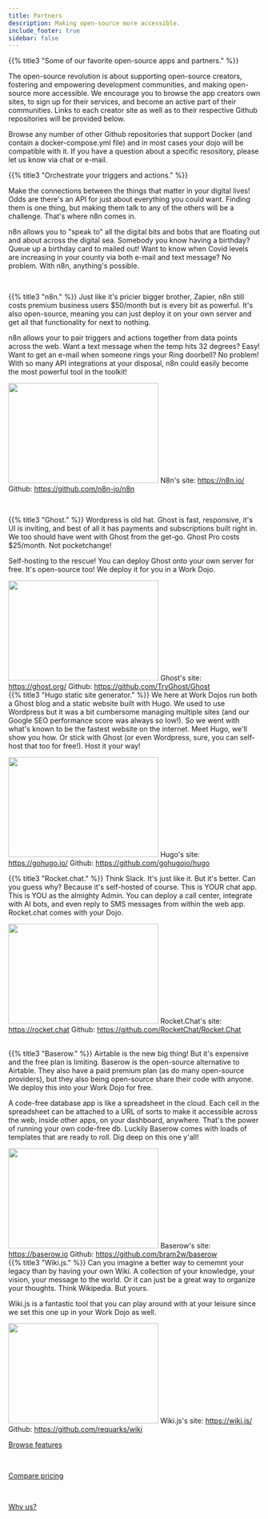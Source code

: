 ```yaml
---
title: Partners
description: Making open-source more accessible.
include_footer: true
sidebar: false
---
```

{{% title3 "Some of our favorite open-source apps and partners." %}}

The open-source revolution is about supporting open-source creators, fostering and empowering development communities, and making open-source more accessible.  We encourage you to browse the app creators own sites, to sign up for their services, and become an active part of their communities.  Links to each creator site as well as to their respective Github repositories will be provided below.  

Browse any number of other Github repositories that support Docker (and contain a docker-compose.yml file) and in most cases your dojo will be compatible with it.  If you have a question about a specific resository, please let us know via chat or e-mail.


{{% title3 "Orchestrate your triggers and actions." %}}

Make the connections between the things that matter in your digital lives!  Odds are there's an API for just about everything you could want.  Finding them is one thing, but making them talk to any of the others will be a challenge.  That's where n8n comes in.

n8n allows you to "speak to" all the digital bits and bobs that are floating out and about across the digital sea.  Somebody you know having a birthday?  Queue up a birthday card to mailed out!  Want to know when Covid levels are increasing in your county via both e-mail and text message?  No problem.  With n8n, anything's possible.

<br>




{{% title3 "n8n." %}}
Just like it's pricier bigger brother, Zapier, n8n still costs premium business users $50/month but is every bit as powerful.  It's also open-source, meaning you can just deploy it on your own server and get all that functionality for next to nothing.

n8n allows your to pair triggers and actions together from data points across the web.  Want a text message when the temp hits 32 degrees?  Easy!  Want to get an e-mail when someone rings your Ring doorbell?  No problem!  With so many API integrations at your disposal, n8n could easily become the most powerful tool in the toolkit!

<img src="https://workmates.live/wp-content/uploads/2022/11/n8n-logo.png" 
     width="300" 
     height="200" />
N8n's site:  https://n8n.io/
Github:  https://github.com/n8n-io/n8n


<br>

{{% title3 "Ghost." %}}
Wordpress is old hat.  Ghost is fast, responsive, it's UI is inviting, and best of all it has payments and subscriptions built right in.  We too should have went with Ghost from the get-go.  Ghost Pro costs $25/month.  Not pocketchange!

Self-hosting to the rescue!  You can deploy Ghost onto your own server for free.  It's open-source too!  We deploy it for you in a Work Dojo.

<img src="https://workmates.live/wp-content/uploads/2022/11/ghost-black-logo.png" 
     width="300" 
     height="200" />
Ghost's site:  https://ghost.org/
Github:  https://github.com/TryGhost/Ghost
<br>
{{% title3 "Hugo static site generator." %}}
We here at Work Dojos run both a Ghost blog and a static website built with Hugo.  We used to use Wordpress but it was a bit cumbersome managing multiple sites (and our Google SEO performance score was always so low!).  So we went with what's known to be the fastest website on the internet.  Meet Hugo, we'll show you how.  Or stick with Ghost (or even Wordpress, sure, you can self-host that too for free!).  Host it your way!

<img src="https://workmates.live/wp-content/uploads/2022/11/hugo.png" 
     width="300" 
     height="200" />
Hugo's site:  https://gohugo.io/
Github:  https://github.com/gohugoio/hugo
<br>

{{% title3 "Rocket.chat." %}}
Think Slack.  It's just like it.  But it's better.  Can you guess why?  Because it's self-hosted of course.  This is YOUR chat app.  This is YOU as the almighty Admin.  You can deploy a call center, integrate with AI bots, and even reply to SMS messages from within the web app.  Rocket.chat comes with your Dojo.

<img src="/uploads/hey.webp" 
     width="300" 
     height="200" />
Rocket.Chat's site:  https://rocket.chat
Github:  https://github.com/RocketChat/Rocket.Chat        
<br>

{{% title3 "Baserow." %}}
Airtable is the new big thing!  But it's expensive and the free plan is limiting.  Baserow is the open-source alternative to Airtable.  They also have a paid premium plan (as do many open-source providers), but they also being open-source share their code with anyone.  We deploy this into your Work Dojo for free.

A code-free database app is like a spreadsheet in the cloud.  Each cell in the spreadsheet can be attached to a URL of sorts to make it accessible across the web, inside other apps, on your dashboard, anywhere.  That's the power of running your own code-free db.  Luckily Baserow comes with loads of templates that are ready to roll.  Dig deep on this one y'all!

<img src="https://workmates.live/wp-content/uploads/2022/11/baserow4.png" 
     width="300" 
     height="200" />
Baserow's site:  https://baserow.io
Github:  https://github.com/bram2w/baserow
<br>
{{% title3 "Wiki.js." %}}
Can you imagine a better way to cememnt your legacy than by having your own Wiki.  A collection of your knowledge, your vision, your message to the world.  Or it can just be a great way to organize your thoughts.  Think Wikipedia.  But yours.

Wiki.js is a fantastic tool that you can play around with at your leisure since we set this one up in your Work Dojo as well.

<img src="https://workmates.live/wp-content/uploads/2022/11/wikijs.png" 
     width="300" 
     height="200" />
Wiki.js's site:  https://wiki.js/
Github:  https://github.com/requarks/wiki
      

 <a href="https://workdojos.com/features/automation">Browse features</a> 

<br>

 <a href="https://workdojos.com/ghost">Compare pricing</a> 

 <br>

 <a href="https://workdojos.com/why">Why us?</a> 

 <br>

 